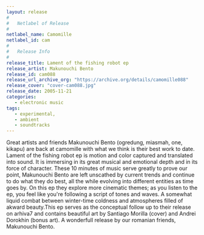```yaml
---
layout: release
#
#   Netlabel of Release
#
netlabel_name: Camomille
netlabel_id: cam
#
#   Release Info
#
release_title: Lament of the fishing robot ep
release_artist: Makunouchi Bento
release_id: cam088
release_url_archive_org: "https://archive.org/details/camomille088"
release_cover: "cover-cam088.jpg"
release_date: 2005-11-21
categories:
   - electronic music
tags:
   - experimental,
   - ambient
   - soundtracks
---
```

Great artists and friends Makunouchi Bento (ogredung, miasmah, one, kikapu) are back at camomille with what we think is their best work to date. Lament of the fishing robot ep is motion and color captured and translated into sound. It is immersing in its great musical and emotional depth and in its force of character. These 10 minutes of music serve greatly to prove our point, Makunouchi Bento are left unscathed by current trends and continue to do what they do best, all the while evolving into different entities as time goes by. On this ep they explore more cinematic themes; as you listen to the ep, you feel like you're following a script of tones and waves. A somewhat liquid combat between winter-time coldness and atmospheres filled of akward beauty.This ep serves as the conceptual follow up to their release on arhiva7 and contains beautiful art by Santiago Morilla (cover) and Andrei Dorokhin (bonus art). A wonderfull release by our romanian friends, Makunouchi Bento.

